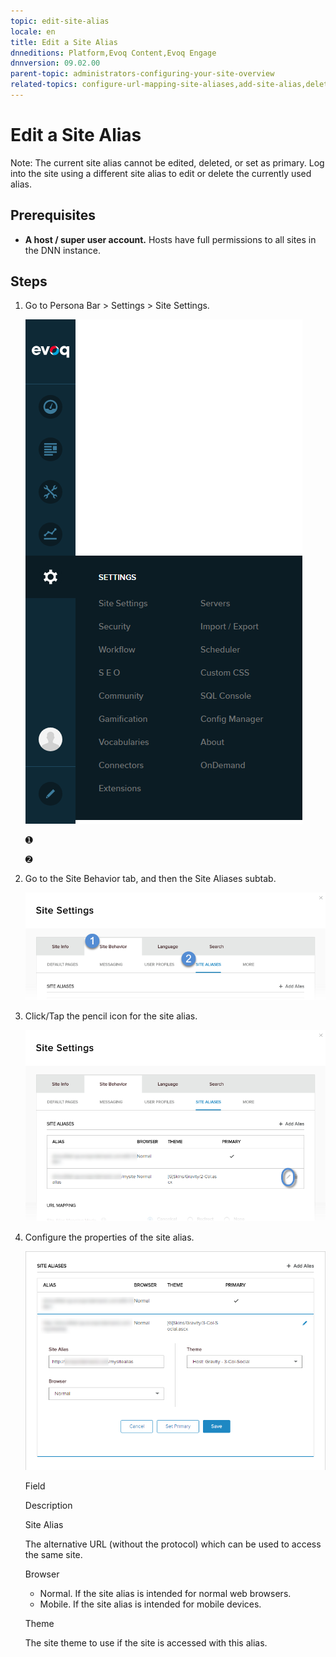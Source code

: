 ```yaml
---
topic: edit-site-alias
locale: en
title: Edit a Site Alias
dnneditions: Platform,Evoq Content,Evoq Engage
dnnversion: 09.02.00
parent-topic: administrators-configuring-your-site-overview
related-topics: configure-url-mapping-site-aliases,add-site-alias,delete-site-alias,change-primary-site-alias
---
```


# Edit a Site Alias

Note: The current site alias cannot be edited, deleted, or set as primary. Log into the site using a different site alias to edit or delete the currently used alias.

## Prerequisites

*   **A host / super user account.** Hosts have full permissions to all sites in the DNN instance.

## Steps

1.  Go to Persona Bar \> Settings \> Site Settings.
    
    ![Persona Bar > Settings > Site Settings](img/scr-pbar-host-Settings-E91.png)
    
    ➊
    
    ➋
    
2.  Go to the Site Behavior tab, and then the Site Aliases subtab.
    
    ![Site Behavior > Site Aliases](img/scr-pbtabs-host-Settings-SiteSettings-SiteBehavior-SiteAliases-E90.png)
    
3.  Click/Tap the pencil icon for the site alias.
    
      
    
    ![Site Settings > Site Behavior > Site Aliases — Edit](img/scr-SiteSettings-SiteBehavior-SiteAliases-Edit-E90.png)
    
      
    
4.  Configure the properties of the site alias.
    
      
    
    ![Site Settings > Site Behavior > Site Aliases — Edit Alias](img/scr-SiteSettings-SiteBehavior-SiteAliases-EditProperties-E90.png)
    
      
    
    Field
    
    Description
    
    Site Alias
    
    The alternative URL (without the protocol) which can be used to access the same site.
    
    Browser
    
    *   Normal. If the site alias is intended for normal web browsers.
    *   Mobile. If the site alias is intended for mobile devices.
    
    Theme
    
    The site theme to use if the site is accessed with this alias.